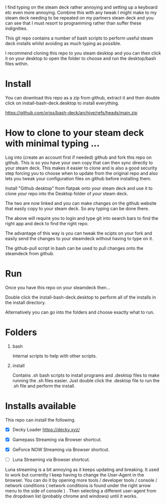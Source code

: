 
I find typing on the steam deck rather annoying and setting up a 
keyboard etc even more annoying. Combine this with any tweak I might 
make to my steam deck needing to be repeated on my partners steam deck 
and you can see that I must resort to programming rather than suffer 
these indignities.

This git repo contains a number of bash scripts to perform useful steam 
deck installs whilst avoiding as much typing as possible.

I recommend cloning this repo to you steam desktop and you can then 
click it on your desktop to open the folder to choose and run the 
desktop/bash files within.

# Install

You can download this repo as a zip from github, extract it and then 
double click on install-bash-deck.desktop to install everything.

https://github.com/xriss/bash-deck/archive/refs/heads/main.zip


# How to clone to your steam deck with minimal typing ...

Log into (create an account first if needed) github and fork this repo 
on github. This is so you have your own copy that can then sync 
directly to your steam deck. This makes it easier to clone and is also 
a good security step forcing you to choose when to update from the 
original repo and also lets you tweak your configuration files on 
github before installing them.

Install "Github desktop" from flatpak onto your steam deck and use it 
to clone *your* repo into the Desktop folder of *your* steam deck.

The two are now linked and you can make changes on the github website 
that easily copy to your steam deck. So any typing can be done there.

The above will require you to login and type git into search bars to 
find the right app and deck to find the right repo.

The advantage of this way is you can tweak the scipts on your fork and 
easily send the changes to your steamdeck without having to type on it.

The github-pull script in bash can be used to pull changes onto the 
steamdeck from github.


# Run

Once you have this repo on your steamdeck then...

Double click the install-bash-deck.desktop to perform all of the 
installs in the install directory.

Alternatively you can go into the folders and choose exactly what to 
run.

# Folders

1. bash

	Internal scripts to help with other scripts.

3. install

	Contains .sh bash scripts to install programs and .desktop files to 
	make running the .sh files easier. Just double click the .desktop 
	file to run the .sh file and perform the install.
	

# Installs available

This repo can install the following.

- [x] Decky Loader https://decky.xyz/
- [x] Gamepass Streaming via Browser shortcut.
- [x] GeForce NOW Streaming via Browser shortcut.
- [ ] Luna Streaming via Browser shortcut.


Luna streaming is a bit annoying as it keeps updating and breaking. It 
used to work but currently I keep having to change the User-Agent in 
the browser. You can do it by opening more tools / developer tools / 
console / network conditions ( network conditions is found under the 
right arrow menu to the side of console ) . Then selecting a different 
user-agent from the dropdown list (probably chrome and windows) until 
it works. 
